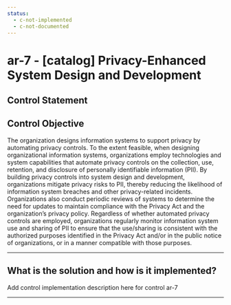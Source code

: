 ```yaml
---
status:
  - c-not-implemented
  - c-not-documented
---
```


# ar-7 - \[catalog\] Privacy-Enhanced System Design and Development

## Control Statement

## Control Objective

The organization designs information systems to support privacy by automating privacy controls.    To the extent feasible, when designing organizational information systems, organizations employ technologies and system capabilities that automate privacy controls on the collection, use, retention, and disclosure of personally identifiable information (PII). By building privacy controls into system design and development, organizations mitigate privacy risks to PII, thereby reducing the likelihood of information system breaches and other privacy-related incidents. Organizations also conduct periodic reviews of systems to determine the need for updates to maintain compliance with the Privacy Act and the organization’s privacy policy. Regardless of whether automated privacy controls are employed, organizations regularly monitor information system use and sharing of PII to ensure that the use/sharing is consistent with the authorized purposes identified in the Privacy Act and/or in the public notice of organizations, or in a manner compatible with those purposes.

______________________________________________________________________

## What is the solution and how is it implemented?

Add control implementation description here for control ar-7

______________________________________________________________________
